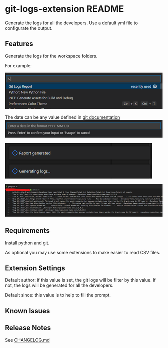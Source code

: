 # git-logs-extension README

Generate the logs for all the developers. Use a default yml file to configurate the output.

## Features

Generate the logs for the workspace folders.

For example:

![command](assets/image.png)

The date can be any value defined in [git documentation](https://git-scm.com/docs/git-log#Documentation/git-log.txt---sinceltdategt)
![date where it is going to start](assets/image2.png)

![alt text](assets/image3.png)

![alt text](assets/image4.png)

## Requirements

Install python and git.

As optional you may use some extensions to make easier to read CSV files.

## Extension Settings

Default author: if this value is set, the git logs will be filter by this value. If not, the logs will be generated for all the developers.

Default since: this value is to help to fill the prompt.

## Known Issues



## Release Notes

See [CHANGELOG.md](CHANGELOG.md)
